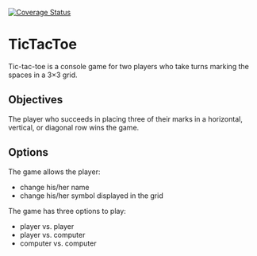 [![Coverage Status](https://coveralls.io/repos/github/mercebc/TicTacToe/badge.svg)](https://coveralls.io/github/mercebc/TicTacToe)

# TicTacToe

Tic-tac-toe is a console game for two players who take turns marking the spaces in a 3×3 grid. 

## Objectives
The player who succeeds in placing three of their marks in a horizontal, vertical, or diagonal row wins the game. 

## Options
The game allows the player: 
- change his/her name
- change his/her symbol displayed in the grid

The game has three options to play:

- player vs. player
- player vs. computer
- computer vs. computer
